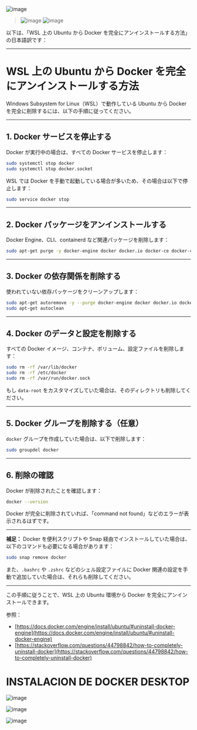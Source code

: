 ![image](https://github.com/user-attachments/assets/fdf88422-aee9-4880-9966-74f24039cd92)


> ![image](https://github.com/user-attachments/assets/08750ec8-e105-4c81-b754-dfbad9181464)
> ![image](https://github.com/user-attachments/assets/09f9854e-32c3-4038-8b28-d3afe88aff6e)



以下は、「WSL 上の Ubuntu から Docker を完全にアンインストールする方法」の日本語訳です：

---

# WSL 上の Ubuntu から Docker を完全にアンインストールする方法

Windows Subsystem for Linux（WSL）で動作している Ubuntu から Docker を完全に削除するには、以下の手順に従ってください。

---

## 1. Docker サービスを停止する

Docker が実行中の場合は、すべての Docker サービスを停止します：

```bash
sudo systemctl stop docker
sudo systemctl stop docker.socket
```

WSL では Docker を手動で起動している場合が多いため、その場合は以下で停止します：

```bash
sudo service docker stop
```

---

## 2. Docker パッケージをアンインストールする

Docker Engine、CLI、containerd など関連パッケージを削除します：

```bash
sudo apt-get purge -y docker-engine docker docker.io docker-ce docker-ce-cli containerd runc
```

---

## 3. Docker の依存関係を削除する

使われていない依存パッケージをクリーンアップします：

```bash
sudo apt-get autoremove -y --purge docker-engine docker docker.io docker-ce
sudo apt-get autoclean
```

---

## 4. Docker のデータと設定を削除する

すべての Docker イメージ、コンテナ、ボリューム、設定ファイルを削除します：

```bash
sudo rm -rf /var/lib/docker
sudo rm -rf /etc/docker
sudo rm -rf /var/run/docker.sock
```

もし `data-root` をカスタマイズしていた場合は、そのディレクトリも削除してください。

---

## 5. Docker グループを削除する（任意）

`docker` グループを作成していた場合は、以下で削除します：

```bash
sudo groupdel docker
```

---

## 6. 削除の確認

Docker が削除されたことを確認します：

```bash
docker --version
```

Docker が完全に削除されていれば、「command not found」などのエラーが表示されるはずです。

---

**補足：**
Docker を便利スクリプトや Snap 経由でインストールしていた場合は、以下のコマンドも必要になる場合があります：

```bash
sudo snap remove docker
```

また、`.bashrc` や `.zshrc` などのシェル設定ファイルに Docker 関連の設定を手動で追加していた場合は、それらも削除してください。

---

この手順に従うことで、WSL 上の Ubuntu 環境から Docker を完全にアンインストールできます。

参照：

* [https://docs.docker.com/engine/install/ubuntu/#uninstall-docker-engine](https://docs.docker.com/engine/install/ubuntu/#uninstall-docker-engine)
* [https://stackoverflow.com/questions/44798842/how-to-completely-uninstall-docker](https://stackoverflow.com/questions/44798842/how-to-completely-uninstall-docker)

# INSTALACION DE DOCKER DESKTOP

![image](https://github.com/user-attachments/assets/62de90ac-2d74-41e0-ba07-a53ff0b0cafb)

![image](https://github.com/user-attachments/assets/40c0fc80-660c-42c9-a2f4-0f51a604055d)

![image](https://github.com/user-attachments/assets/efbad90d-b64c-427d-b25d-0a8657c101ab)

